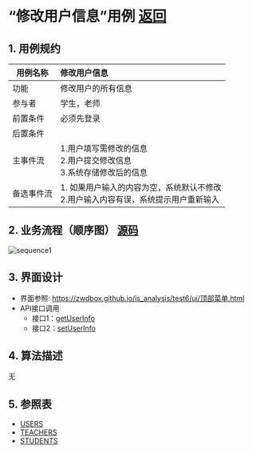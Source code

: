 ﻿<!-- markdownlint-disable MD033-->
<!-- 禁止MD033类型的警告 https://www.npmjs.com/package/markdownlint -->

# “修改用户信息”用例 [返回](../README.md)
## 1. 用例规约

|用例名称|修改用户信息|
|-------|:-------------|
|功能|修改用户的所有信息|
|参与者|学生，老师|
|前置条件|必须先登录|
|后置条件| |
|主事件流| 1.用户填写需修改的信息 <br/> 2.用户提交修改信息 <br/>3.系统存储修改后的信息|
|备选事件流|1. 如果用户输入的内容为空，系统默认不修改 <br/>2.用户输入内容有误，系统提示用户重新输入|

## 2. 业务流程（顺序图） [源码](../src/修改用户信息.puml)
![sequence1](../s5.png)

## 3. 界面设计
- 界面参照: https://zwdbox.github.io/is_analysis/test6/ui/顶部菜单.html
- API接口调用
    - 接口1：[getUserInfo](../接口/getUserInfo.md)
    - 接口2：[setUserInfo](../接口/setUserInfo.md)
    
## 4. 算法描述
无
    
## 5. 参照表
- [USERS](../数据库文件.md/#USERS)
- [TEACHERS](../数据库文件.md/#TEACHERS)
- [STUDENTS](../数据库文件.md/#STUDENTS)

